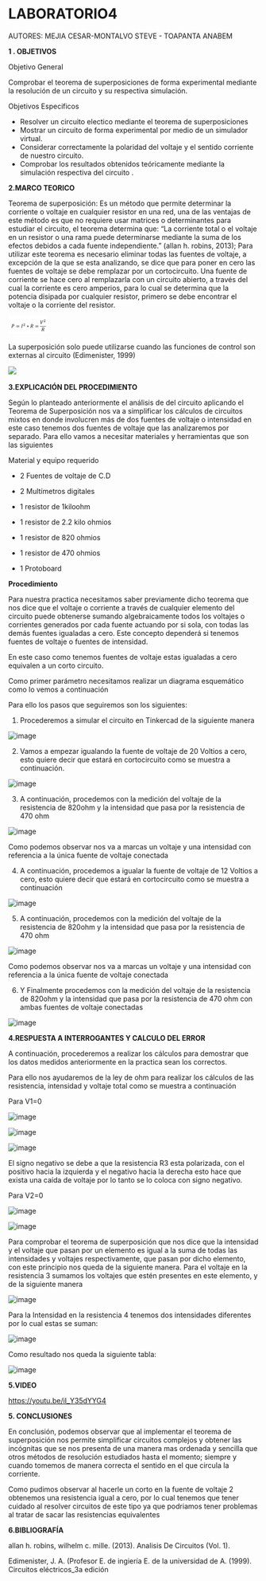 # LABORATORIO4

AUTORES: MEJIA CESAR-MONTALVO STEVE - TOAPANTA ANABEM

**1 . OBJETIVOS**

Objetivo General

Comprobar el teorema de superposiciones de forma experimental mediante la resolución de un circuito y su respectiva simulación.

Objetivos Especificos

* Resolver un circuito electico mediante el teorema de superposiciones
* Mostrar un circuito de forma experimental por medio de un simulador virtual.
* Considerar correctamente la polaridad del voltaje y  el sentido corriente de nuestro circuito.
* Comprobar los resultados obtenidos teóricamente mediante la simulación respectiva del circuito .




**2.MARCO TEORICO**

Teorema de superposición:
Es un método que permite determinar la corriente o voltaje en cualquier resistor en una red, una de las ventajas de este método es que no requiere usar matrices o determinantes para estudiar el circuito, el teorema determina que: “La corriente total o el voltaje en un resistor o una rama puede determinarse mediante la suma de los efectos debidos a cada fuente independiente.” (allan h. robins, 2013); Para utilizar este teorema es necesario eliminar todas las fuentes de voltaje, a excepción de la que se esta analizando, se dice que para poner en cero las fuentes de voltaje se debe remplazar por un cortocircuito.
Una fuente de corriente se hace cero al remplazarla con un circuito abierto, a través del cual la corriente es cero amperios, para lo cual se determina que la potencia disipada por cualquier resistor, primero se debe encontrar el voltaje o la corriente del resistor.

![](https://github.com/Anabeltoapanta/LABORATORIO4/blob/main/FORMULA.png)
                                                                                                   
La superposición solo puede utilizarse cuando las funciones de control son externas al circuito
(Edimenister, 1999)

![](https://github.com/Anabeltoapanta/LABORATORIO4/blob/main/Teorema%20de%20superposici%C3%B3n_page-0001.jpg)
                                             

**3.EXPLICACIÓN DEL PROCEDIMIENTO**

Según lo planteado anteriormente el análisis de del circuito aplicando el Teorema 
de Superposición nos va a simplificar los cálculos de circuitos mixtos en donde 
involucren más de dos fuentes de voltaje o intensidad en este caso tenemos dos 
fuentes de voltaje que las analizaremos por separado.
Para ello vamos a necesitar materiales y herramientas que son las siguientes

Material y equipo requerido

- 2 Fuentes de voltaje de C.D

- 2 Multímetros digitales

- 1 resistor de 1kiloohm

- 1 resistor de 2.2 kilo ohmios

- 1 resistor de 820 ohmios

- 1 resistor de 470 ohmios

- 1 Protoboard

**Procedimiento**

Para nuestra practica necesitamos saber previamente dicho teorema que nos dice que 
el voltaje o corriente a través de cualquier elemento del circuito puede obtenerse 
sumando algebraicamente todos los voltajes o corrientes generados por cada fuente 
actuando por si sola, con todas las demás fuentes igualadas a cero. Este concepto 
dependerá si tenemos fuentes de voltaje o fuentes de intensidad.

En este caso como tenemos fuentes de voltaje estas igualadas a cero equivalen a un 
corto circuito. 

Como primer parámetro necesitamos realizar un diagrama esquemático como lo vemos a 
continuación

Para ello los pasos que seguiremos son los siguientes:

1)	Procederemos a simular el circuito en Tinkercad de la siguiente manera 

 ![image](https://user-images.githubusercontent.com/85134094/125635653-fe698c7f-a548-48a9-9335-bd082ade6f25.png)

2)	Vamos a empezar igualando la fuente de voltaje de 20 Voltios a cero, esto 
quiere decir que estará en cortocircuito como se muestra a continuación.

![image](https://user-images.githubusercontent.com/85134094/125635710-e16215d9-0328-4b70-b0e8-2760a04a3e23.png)

3)	A continuación, procedemos con la medición del voltaje de la resistencia de 
820ohm y la intensidad que pasa por la resistencia de 470 ohm

![image](https://user-images.githubusercontent.com/85134094/125635805-b95a39ec-b584-47d1-92a4-24e9705d01ab.png)

Como podemos observar nos va a marcas un voltaje y una intensidad con referencia a la única fuente de voltaje conectada

4)	A continuación, procedemos a igualar la fuente de voltaje de 12 Voltios a cero, esto quiere decir que estará en cortocircuito como se muestra a continuación 

![image](https://user-images.githubusercontent.com/85134094/125635885-f012a18d-983a-4cce-85b9-f994dd8f051b.png)

5)	A continuación, procedemos con la medición del voltaje de la resistencia de 820ohm y la intensidad que pasa por la resistencia de 470 ohm

![image](https://user-images.githubusercontent.com/85134094/125635915-95b535b0-9c5f-41df-9925-20d12c64bc51.png)

Como podemos observar nos va a marcas un voltaje y una intensidad con referencia a la única fuente de voltaje conectada

6)	Y Finalmente procedemos con la medición del voltaje de la resistencia de 
820ohm y la intensidad que pasa por la resistencia de 470 ohm con ambas fuentes de 
voltaje conectadas

![image](https://user-images.githubusercontent.com/85134094/125635989-585bd532-6f8d-4454-a4d8-e2c5a4cc3111.png)

**4.RESPUESTA A INTERROGANTES Y CALCULO DEL ERROR**

A continuación, procederemos a realizar los cálculos para demostrar que los datos medidos anteriormente en la practica sean los correctos. 

Para ello nos ayudaremos de la ley de ohm para realizar los cálculos de las resistencia, intensidad y voltaje total como se muestra a continuación

Para V1=0

![image](https://user-images.githubusercontent.com/85134094/125636064-12d2de18-d36b-4e10-816b-fedadf8e9d5f.png)

![image](https://user-images.githubusercontent.com/85134094/125636092-2a6f40b4-2038-4e11-80cb-07b1c154134f.png)

![image](https://user-images.githubusercontent.com/85134094/125658761-63c362b9-44ce-42df-8bea-492b2165cbb0.png)

El signo negativo se debe a que la resistencia R3 esta polarizada, con el positivo hacia la izquierda y el negativo hacia la derecha esto hace que exista una caída de voltaje por lo tanto se lo coloca con signo negativo.

Para V2=0

![image](https://user-images.githubusercontent.com/85134094/125658793-6a4597d3-315b-4ab7-85ef-c351554208a0.png)

![image](https://user-images.githubusercontent.com/85134094/125658810-76a9591c-26b6-446a-a29d-f0d1fbc9700b.png)

Para comprobar el teorema de superposición que nos dice que la intensidad y el voltaje que pasan por un elemento es igual a la suma de todas las intensidades y voltajes respectivamente, que pasan por dicho elemento, con este principio nos queda de la siguiente manera.
Para el voltaje en la resistencia 3 sumamos los voltajes que estén presentes en este elemento, y de la siguiente manera

![image](https://user-images.githubusercontent.com/85134094/125658827-6e2499c4-ab7c-4845-b564-d35a8abc847b.png)

Para la Intensidad en la resistencia 4 tenemos dos intensidades diferentes por lo cual estas se suman:

![image](https://user-images.githubusercontent.com/85134094/125658851-59dcc6e0-696a-4c11-83f5-1efee7a763ff.png)

Como resultado nos queda la siguiente tabla:

![image](https://user-images.githubusercontent.com/85134094/125658880-d9e2630d-96a3-43d5-9658-bbf5d2284f0d.png)

**5.VIDEO**

https://youtu.be/iI_Y35dYYG4

**5. CONCLUSIONES**

En conclusión, podemos observar que al implementar el teorema de superposición nos permite simplificar circuitos complejos y obtener las incógnitas que se nos presenta de una manera mas ordenada y sencilla que otros métodos de resolución estudiados hasta el momento; siempre y cuando tomemos de manera correcta el sentido en el que circula la corriente.

Como pudimos observar al hacerle un corto en la fuente de voltaje 2 obtenemos una resistencia igual a cero, por lo cual tenemos que tener cuidado al resolver circuitos de este tipo ya que podriamos tener problemas al tratar de sacar las resistencias equivalentes

**6.BIBLIOGRAFÍA**

allan h. robins,  wilhelm c. mille. (2013). Analisis De Circuitos (Vol. 1).

Edimenister, J. A. (Profesor E. de ingiería E. de la universidad de A. (1999). Circuitos eléctricos_3a  edición
